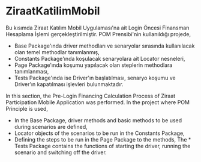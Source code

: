 # ZiraatKatilimMobil
Bu kısımda Ziraat Katılım Mobil Uygulaması'na ait Login Öncesi Finansman Hesaplama İşlemi gerçekleştirilmiştir. 
POM Prensibi'nin kullanıldığı projede, 
* Base Package'ında driver methodları ve senaryolar sırasında kullanılacak olan temel methodlar tanımlanmış,
* Constants Package'ında koşulacak senaryolara ait Locator nesneleri,
* Page Package'ında koşumu yapılacak olan steplerin methodlara tanımlanması,
* Tests Package'ında ise Driver'ın başlatılması, senaryo koşumu ve Driver'ın kapatılması işlevleri bulunmaktadır.


In this section, the Pre-Login Financing Calculation Process of Ziraat Participation Mobile Application was performed. 
In the project where POM Principle is used, 
* In the Base Package, driver methods and basic methods to be used during scenarios are defined,
* Locator objects of the scenarios to be run in the Constants Package,
* Defining the steps to be run in the Page Package to the methods,
The * Tests Package contains the functions of starting the driver, running the scenario and switching off the driver.
